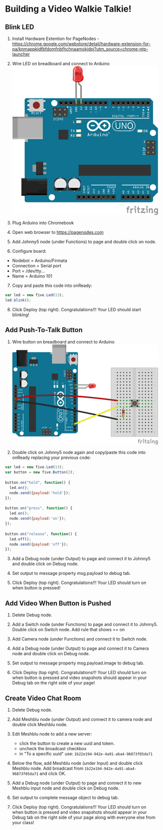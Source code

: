 # Building a Video Walkie Talkie!

## Blink LED

1. Install Hardware Extention for PageNodes - https://chrome.google.com/webstore/detail/hardware-extension-for-pa/knmappkjdfbfdomfnbfhchnaamokjdpj?utm_source=chrome-ntp-launcher

2. Wire LED on breadboard and connect to Arduino ![](led-13.png)

3. Plug Arduino into Chromebook

4. Open web browser to https://pagenodes.com

5. Add Johnny5 node (under Functions) to page and double click on node.

6. Configure board:
  - Nodebot = Arduino/Firmata
  - Connection = Serial port
  - Port = /dev/tty...
  - Name = Arduino 101

7. Copy and paste this code into onReady:
```javascript
var led = new five.Led(13);
led.blink();
```

8. Click Deploy (top right). Congratulations!!!  Your LED should start blinking!

## Add Push-To-Talk Button

1. Wire button on breadboard and connect to Arduino
![](button_bb.png)

2. Double click on Johnny5 node again and copy/paste this code into onReady replacing your previous code:
```javascript
var led = new five.Led(13);
var button = new five.Button(2);

button.on("hold", function() {
  led.on();
  node.send({payload:'hold'});
});

button.on("press", function() {
  led.on();
  node.send({payload:'on'});
});

button.on("release", function() {
  led.off();
  node.send({payload:'off'});
});
```

3. Add a Debug node (under Output) to page and connect it to Johnny5 and double click on Debug node.

4. Set output to message property msg.payload to debug tab.

5. Click Deploy (top right). Congratulations!!!  Your LED should turn on when button is pressed!

## Add Video When Button is Pushed

1. Delete Debug node.

2. Add a Switch node (under Functions) to page and connect it to Johnny5. Double click on Switch node.  Add rule that shows == on

3. Add Camera node (under Functions) and connect it to Switch node.

4. Add a Debug node (under Output) to page and connect it to Camera node and double click on Debug node.

5. Set output to message property msg.payload.image to debug tab.

6. Click Deploy (top right). Congratulations!!!  Your LED should turn on when button is pressed and video snapshots should appear in your Debug tab on the right side of your page!

## Create Video Chat Room

1. Delete Debug node.

2. Add Meshblu node (under Output) and connect it to camera node and double click Meshblu node.

3. Edit Meshblu node to add a new server:
   - click the button to create a new uuid and token.
   - uncheck the broadcast checkbox
   - in "To a specific uuid" use: `1b22e194-942e-4a91-aba4-96873f05da71`

4. Below the flow, add Meshblu node (under Input) and double click Meshblu node. Add broadcast from `1b22e194-942e-4a91-aba4-96873f05da71` and click OK.

5. Add a Debug node (under Output) to page and connect it to new Meshblu input node and double click on Debug node.

6. Set output to complete message object to debug tab.

7. Click Deploy (top right). Congratulations!!!  Your LED should turn on when button is pressed and video snapshots should appear in your Debug tab on the right side of your page along with everyone else from your class!
